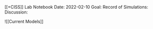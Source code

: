 [[+CISS]] Lab Notebook
Date: 2022-02-10
Goal:
Record of Simulations:
Discussion:

![[Current Models]]
